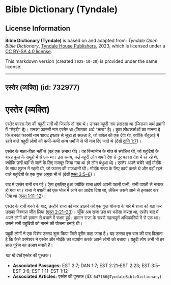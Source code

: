 # Bible Dictionary (Tyndale)

## License Information

**Bible Dictionary (Tyndale)** is based on and adapted from: _Tyndale Open Bible Dictionary_, [Tyndale House Publishers](https://tyndaleopenresources.com/), 2023, which is licensed under a [CC BY-SA 4.0 license](https://creativecommons.org/licenses/by-sa/4.0/legalcode.en).

This markdown version (created `2025-10-20`) is provided under the same license.



--------------------------------

## एस्तेर (व्यक्ति) (id: 732977)

एस्तेर (व्यक्ति)
================

एस्तेर फारस देश की यहूदी रानी थी जिसके दो नाम थे। उनका यहूदी नाम हदास्सा था (जिसका अर्थ इब्रानी में "मेंहदी" है)। उनका फारसी नाम एस्तेर था (जिसका अर्थ "तारा" है)। कुछ शोधकर्ताओं का मानना है कि उनका फारसी नाम शायद इश्तार से जुड़ा हो सकता है, जो बाबेल की एक देवी थी, क्योंकि बँधुआई में रहने वाले यहूदी लोगों को कभी\-कभी अन्य धर्मों में से भी नाम दिए जाते थे (देखें [दानि 1:7](https://ref.ly/Dan1:7))।

एस्तेर के माता\-पिता नहीं थे (वह एक अनाथ थी)। वह बिन्यामीन के गोत्र से संबंधित थी, जो यहूदियों के बारह कुल के समूहों में से एक था। इस समय, कई यहूदी लोग अपने देश से दूर फारस देश में रह रहे थे, क्योंकि उन्हें वहाँ से जाने के लिए मजबूर किया गया था (वे लोग बंधुआ थे)। एस्तेर अपने चचेरे भाई मोर्दकै के साथ शूशन में रहती थी, जो फारस की राजधानी थी। मोर्दकै राज्य के लिए कार्य करते थे और वहाँ रहने वाले यहूदियों के एक गुप्त अगुवा भी थे (देखें [एस्त 3:5–6](https://ref.ly/Esth3:5-Esth3:6))।

बाद में एस्तेर रानी बन गई। ऐसा इसलिए हुआ क्योंकि राजा क्षयर्ष अपनी पहली पत्नी, रानी वशती से नाराज हो गया था। राजा ने वशती को एक भोज में आने का आदेश दिया था, लेकिन उसने आने से इनकार कर दिया था ([एस्त 1:11](https://ref.ly/Esth1:11-Esth1:12)[–](https://ref.ly/Esth3:5-Esth3:6)[12](https://ref.ly/Esth1:11-Esth1:12))।

एस्तेर के रानी बनने के बाद, उन्होंने राजा को मार डालने की एक गुप्त योजना के बारे में राजा को बता कर उसका विश्वास जीत लिया ([एस्त 2:21–23](https://ref.ly/Esth2:21-Esth2:23))। चूँकि अब राजा उस पर भरोसा करता था, एस्तेर बाद में अपने लोगों को हामान से बचाने में सक्षम हुईं। हामान राजा के सबसे महत्वपूर्ण अधिकारियों में से एक था। उसने सभी यहूदियों को मारने की योजना बनाई थी।

यहूदी लोगों ने एक विशेष उत्सव शुरू किया जिसे पूरीम कहा जाता है। यह उत्सव इस बात की याद दिलाता है कि कैसे परमेश्वर ने एस्तेर और मोर्दकै का उपयोग करके अपने लोगों को बचाया। यहूदी लोग अभी भी हर साल पूरीम का उत्सव मनाते हैं।

*यह भी देखें* एस्तेर की पुस्तक।

* **Associated Passages:** EST 2:7; DAN 1:7; EST 2:21–EST 2:23; EST 3:5–EST 3:6; EST 1:11–EST 1:12
* **Associated Articles:** एस्तेर की पुस्तक (ID: `647166@TyndaleBibleDictionary`)

